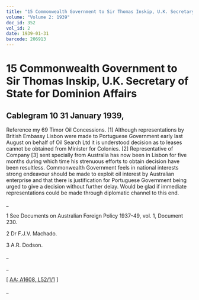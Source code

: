 ```yaml
---
title: "15 Commonwealth Government to Sir Thomas Inskip, U.K. Secretary of State for Dominion Affairs"
volume: "Volume 2: 1939"
doc_id: 352
vol_id: 2
date: 1939-01-31
barcode: 206913
---
```


# 15 Commonwealth Government to Sir Thomas Inskip, U.K. Secretary of State for Dominion Affairs

## Cablegram 10 31 January 1939,

Reference my 69 Timor Oil Concessions. [1] Although representations by British Embassy Lisbon were made to Portuguese Government early last August on behalf of Oil Search Ltd it is understood decision as to leases cannot be obtained from Minister for Colonies. [2] Representative of Company [3] sent specially from Australia has now been in Lisbon for five months during which time his strenuous efforts to obtain decision have been resultless. Commonwealth Government feels in national interests strong endeavour should be made to exploit oil interest by Australian enterprise and that there is justification for Portuguese Government being urged to give a decision without further delay. Would be glad if immediate representations could be made through diplomatic channel to this end.

_

1 See Documents on Australian Foreign Policy 1937-49, vol. 1, Document 230.

2 Dr F.J.V. Machado.

3 A.R. Dodson.

_

_

[ [AA: A1608, L52/1/1](http://www.naa.gov.au/cgi-bin/Search?O=I&Number=206913) ]

_
